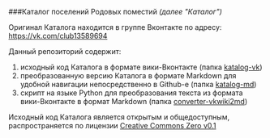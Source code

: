 ###Каталог поселений Родовых поместий
*(далее "Каталог")*

Оригинал Каталога находится в группе Вконтакте по адресу: https://vk.com/club13589694

Данный репозиторий содержит:  
  1. исходный код Каталога в формате вики-Вконтакте (папка [katalog-vk](https://github.com/dimitrius-brest/katalog-poseleniy-RP/tree/master/katalog-vk))  
  2. преобразованную версию Каталога в формате Markdown для удобной навигации непосредственно в Github-е (папка [katalog-md](https://github.com/dimitrius-brest/katalog-poseleniy-RP/tree/master/katalog-md))  
  3. скрипт на языке Python для преобразования текста из формата вики-Вконтакте в формат Markdown (папка [converter-vkwiki2md](https://github.com/dimitrius-brest/katalog-poseleniy-RP/tree/master/converter-vkwiki2md))

Исходный код Каталога является открытым и общедоступным, распространяется по лицензии [Creative Commons Zero v0.1](https://creativecommons.org/publicdomain/zero/1.0/deed.ru)
